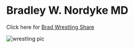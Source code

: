 # Bradley W. Nordyke MD

Click here for [Brad Wrestling Share](https://photos.app.goo.gl/7s2RxeMgWqV4mhoy7)  

![wrestling pic](https://user-images.githubusercontent.com/89944769/131750366-b4779d80-4a98-4283-abb7-52309c4f241b.JPG)
